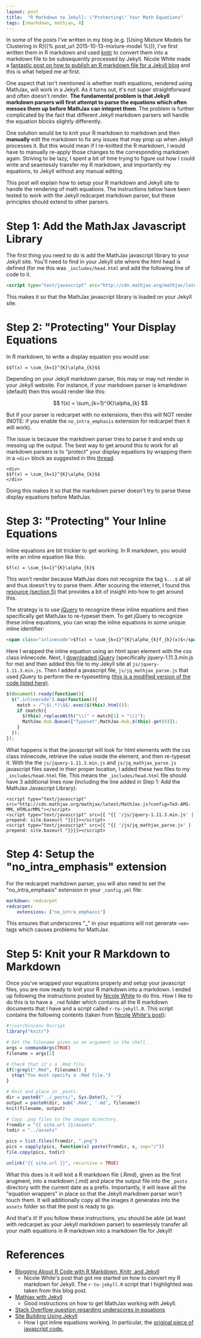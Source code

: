 ```yaml
---
layout: post
title:  "R Markdown to Jekyll: \"Protecting\" Your Math Equations"
tags: [rmarkdown, mathjax, R]
---
```


In some of the posts I've written in my blog (e.g. [Using Mixture Models for Clustering in R]({% post_url 2015-10-13-mixture-model %})), I've first written them in R markdown and used [knitr](http://yihui.name/knitr/) to convert them into a markdown file to be subsequently processed by Jekyll. Nicole White made a [fantastic post on how to publish an R markdown file for a Jekyll blog](http://nicolewhite.github.io/2015/02/07/r-blogging-with-rmarkdown-knitr-jekyll.html) and this is what helped me at first. 
 
One aspect that isn't mentioned is whether math equations, rendered using MathJax, will work in a Jekyll. As it turns out, it's not super straightforward and often doesn't render. **The fundamental problem is that Jekyll markdown parsers will first attempt to parse the equations which often messes them up before MathJax can intepret them**. The problem is further complicated by the fact that different Jekyll markdown parsers will handle the equation blocks slightly differently.

One solution would be to knit your R markdown to markdown and then **manually** edit the markdown to fix any issues that may prop up when Jekyll processes it. But this would mean if I re-knitted the R markdown, I would have to manually re-apply those changes to the corresponding markdown again. Striving to be lazy, I spent a bit of time trying to figure out how I could write and seamlessly transfer my R markdown, and importantly my equations, to Jekyll without any manual editing.

This post will explain how to setup your R markdown and Jekyll site to handle the rendering of math equations. The instructions below have been tested to work with the Jekyll redcarpet markdown parser, but these principles should extend to other parsers.

# Step 1: Add the MathJax Javascript Library

The first thing you need to do is add the MathJax javascript library to your Jekyll site. You'll need to find in your Jekyll site where the html head is defined (for me this was `_includes/head.html` and add the following line of code to it.

~~~html
<script type="text/javascript" src="http://cdn.mathjax.org/mathjax/latest/MathJax.js?config=TeX-AMS-MML_HTMLorMML"></script>
~~~

This makes it so that the MathJax javascript library is loaded on your Jekyll site.

# Step 2: "Protecting" Your Display Equations

In R markdown, to write a display equation you would use:

~~~
$$f(x) = \sum_{k=1}^{K}\alpha_{k}$$
~~~

Depending on your Jekyll markdown parser, this may or may not render in your Jekyll website. For instance, if your markdown parser is kmarkdown (default) then this would render like this:

$$ f(x) = \sum_{k=1}^{K}\alpha_{k} $$

But if your parser is redcarpet with no extensions, then this will NOT render (NOTE: if you enable the `no_intra_emphasis` extension for redcarpet then it will work). 

The issue is because the markdown parser tries to parse it and ends up messing up the output. The best way to get around this to work for all markdown parsers is to "protect" your display equations by wrapping them in a `<div>` block as suggested in this [thread](http://stackoverflow.com/questions/10987992/using-mathjax-with-jekyll):

~~~
<div>
$$f(x) = \sum_{k=1}^{K}\alpha_{k}$$
</div>
~~~

Doing this makes it so that the markdown parser doesn't try to parse these display equations before MathJax.

# Step 3: "Protecting" Your Inline Equations

Inline equations are bit trickier to get working. In R markdown, you would write an inline equation like this:

~~~
$f(x) = \sum_{k=1}^{K}\alpha_{k}$
~~~

This won't render because MathJax does not recognize the tag `$...$` at all and thus doesn't try to parse them. After scouring the internet, I found this [resource (section 5)](http://blog.hupili.net/articles/site-building-using-Jekyll.html) that provides a bit of insight into how to get around this.

The strategy is to use [jQuery](https://jquery.com/) to recognize these inline equations and then specifically get MathJax to re-typeset them. To get jQuery to recognize these inline equations, you can wrap the inline equations in some unique inline identifier:

~~~html
<span class="inlinecode">$f(x) = \sum_{k=1}^{K}\alpha_{k}f_{k}(x)$</span>
~~~

Here I wrapped the inline equation using an html span element with the css class inlinecode. Next, I [downloaded jQuery](http://jquery.com/download/) (specifically jquery-1.11.3.min.js for me) and then added this file to my Jekyll site at `js/jquery-1.11.3.min.js`. Then I added a javascript file, `js/jq_mathjax_parse.js` that used jQuery to perform the re-typesetting ([this is a modified version of the code listed here)](https://github.com/hupili/blog/blob/3662d015ad8c169ea2a5352a053d974c9697ebd9/assets/themes/twitter-hpl/custom/jq_mathjax_parse.js).

~~~js
$(document).ready(function(){
  $(".inlinecode").map(function(){
    match = /^\$(.*)\$$/.exec($(this).html());
    if (match){
      $(this).replaceWith("\\(" + match[1] + "\\)");
      MathJax.Hub.Queue(["Typeset",MathJax.Hub,$(this).get(0)]);
    }
  });
});
~~~

What happens is that the javascript will look for html elements with the css class inlinecode, retrieve the value inside the element, and then re-typeset it. With the the `js/jquery-1.11.3.min.js` and `js/jq_mathjax_parse.js` javascript files saved in their proper location, I added these two files to my `_includes/head.html` file. This means the `_includes/head.html` file should have 3 additional lines now (including the line added in Step 1: Add the MathJax Javascript Library):

~~~
<script type="text/javascript" src="http://cdn.mathjax.org/mathjax/latest/MathJax.js?config=TeX-AMS-MML_HTMLorMML"></script>
<script type="text/javascript" src={{ "{{ '/js/jquery-1.11.3.min.js' | prepend: site.baseurl "}}}}></script>
<script type="text/javascript" src={{ "{{ '/js/jq_mathjax_parse.js' | prepend: site.baseurl "}}}}></script>
~~~

# Step 4: Setup the "no_intra_emphasis" extension

For the redcarpet markdown parser, you will also need to set the "no_intra_emphasis" extension in your `_config.yml` file:

~~~yaml
markdown: redcarpet
redcarpet:
    extensions: ["no_intra_emphasis"]
~~~

This ensures that underscores "\_" in your equations will not generate `<em>` tags which causes problems for MathJax.

# Step 5: Knit your R Markdown to Markdown

Once you've wrapped your equations properly and setup your javascript files, you are now ready to knit your R markdown into a markdown. I ended up following the instructions posted by [Nicole White](http://nicolewhite.github.io/2015/02/07/r-blogging-with-rmarkdown-knitr-jekyll.html) to do this. How I like to do this is to have a `_rmd` folder which contains all the R markdown documents that I have and a script called `r-to-jekyll.R`. This script contains the following contents (taken from [Nicole White's post](http://blog.hupili.net/articles/site-building-using-Jekyll.html)):

~~~r
#!/usr/bin/env Rscript
library("knitr")

# Get the filename given as an argument in the shell.
args = commandArgs(TRUE)
filename = args[1]

# Check that it's a .Rmd file.
if(!grepl(".Rmd", filename)) {
  stop("You must specify a .Rmd file.")
}

# Knit and place in _posts.
dir = paste0("../_posts/", Sys.Date(), "-")
output = paste0(dir, sub('.Rmd', '.md', filename))
knit(filename, output)

# Copy .png files to the images directory.
fromdir = "{{ site.url }}/assets"
todir = "../assets"

pics = list.files(fromdir, ".png")
pics = sapply(pics, function(x) paste(fromdir, x, sep="/"))
file.copy(pics, todir)

unlink("{{ site.url }}", recursive = TRUE)
~~~

What this does is it will knit a R markdown file (.Rmd), given as the first arugment, into a markdown (.md) and place the output file into the `_posts` directory with the current date as a prefix. Importantly, it will leave all the "equation wrappers" in place so that the Jekyll markdown parser won't touch them. It will additionally copy all the images it generates into the `assets` folder so that the post is ready to go.

And that's it! If you follow these instructions, you should be able (at least with redcarpet as your Jekyll markdown parser) to seamlessly transfer all your math equations in R markdown into a markdown file for Jekyll! 

# References

* [Blogging About R Code with R Markdown, Knitr, and Jekyll](http://nicolewhite.github.io/2015/02/07/r-blogging-with-rmarkdown-knitr-jekyll.html)
	* Nicole White's post that got me started on how to convert my R markdown for Jekyll. The `r-to-jekyll.R` script that I highlighted was taken from this blog post.
* [Mathjax with Jekyll](http://gastonsanchez.com/blog/opinion/2014/02/16/Mathjax-with-jekyll.html)
	* Good instructions on how to get MathJax working with Jekyll.
* [Stack Overflow question regarding underscores in equations](http://stackoverflow.com/questions/10759577/underscore-issues-jekyll-redcarpet-github-flavored-markdown)
* [Site Building Using Jekyll](http://blog.hupili.net/articles/site-building-using-Jekyll.html)
	* How I got inline equations working. In particular, the [original piece of javascript code.](https://github.com/hupili/blog/blob/3662d015ad8c169ea2a5352a053d974c9697ebd9/assets/themes/twitter-hpl/custom/jq_mathjax_parse.js)
